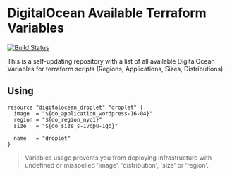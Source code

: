 # DigitalOcean Available Terraform Variables
[![Build Status](https://travis-ci.org/sergeykuzmich/terraform-digitalocean-variables.svg?branch=master)](https://travis-ci.org/sergeykuzmich/terraform-digitalocean-variables)

This is a self-updating repository with a list of all available DigitalOcean Variables for terraform scripts (Regions, Applications, Sizes, Distributions).
 
## Using

```
resource "digitalocean_droplet" "droplet" {
  image  = "${do_application_wordpress-16-04}"
  region = "${do_region_nyc1}"
  size   = "${do_size_s-1vcpu-1gb}"

  name   = "droplet"
}
```

> Variables usage prevents you from deploying infrastructure with undefined or misspelled 'image', 'distribution', 'size' or 'region'.
